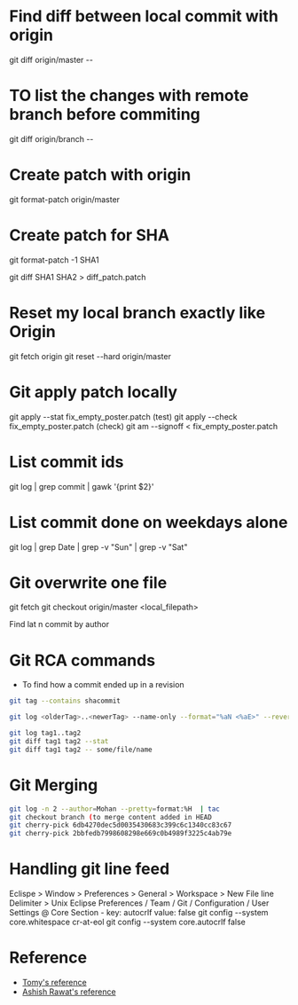 # Find diff between local commit with origin
git diff origin/master --

# TO list the changes with remote branch before commiting
git diff origin/branch  --


# Create patch with origin
git format-patch origin/master

# Create patch for SHA
git format-patch -1 SHA1

git diff SHA1 SHA2 > diff_patch.patch

# Reset my local branch exactly like Origin
git fetch origin
git reset --hard origin/master

# Git apply patch locally
git apply --stat fix_empty_poster.patch (test)
git apply --check fix_empty_poster.patch (check)
git am --signoff < fix_empty_poster.patch

# List commit ids 
git log | grep commit | gawk '{print $2}'

# List commit done on weekdays alone
git log | grep Date | grep -v "Sun" | grep -v "Sat"

# Git overwrite one file
git fetch
git checkout origin/master <local_filepath>

Find lat n commit by author

# Git RCA commands
* To find how a commit ended up in a revision
```bash
git tag --contains shacommit

git log <olderTag>..<newerTag> --name-only --format="%aN <%aE>" --reverse

git log tag1..tag2
git diff tag1 tag2 --stat
git diff tag1 tag2 -- some/file/name
```

# Git Merging
```bash
git log -n 2 --author=Mohan --pretty=format:%H  | tac
git checkout branch (to merge content added in HEAD
git cherry-pick 6db4270dec5d0035430683c399c6c1340cc83c67
git cherry-pick 2bbfedb7998608298e669c0b4989f3225c4ab79e
```


# Handling git line feed
Eclispe > Window > Preferences > General > Workspace > New File line Delimiter > Unix
Eclipse Preferences / Team / Git / Configuration / User Settings @ Core Section - key: autocrlf value: false
git config --system core.whitespace cr-at-eol
git config --system core.autocrlf false

# Reference
* [Tomy's reference](https://gist.github.com/mohanmca/d405dd27fdfa92b51975)
* [Ashish Rawat's reference](https://gist.github.com/eashish93/3eca6a90fef1ea6e586b7ec211ff72a5)